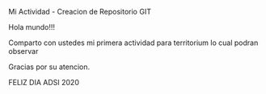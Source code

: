 Mi Actividad - Creacion de Repositorio GIT

Hola mundo!!!

Comparto con ustedes mi primera actividad para territorium
lo cual podran observar

Gracias por su atencion.

FELIZ DIA
ADSI 2020